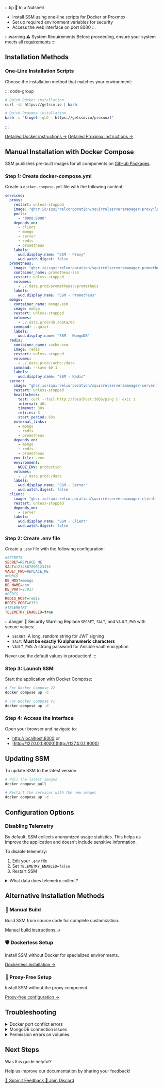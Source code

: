 <script setup>
import NextStepCard from '/components/NextStepCard.vue';
import SectionHeader from '/components/SectionHeader.vue';
import PageHeader from '/components/PageHeader.vue';
</script>

<PageHeader 
  title="Installation Guide" 
  icon="🚀" 
  time="Estimated time: 5-10 minutes" 
/>

:::tip 🌰 In a Nutshell
- Install SSM using one-line scripts for Docker or Proxmox
- Set up required environment variables for security
- Access the web interface on port 8000
:::


:::warning ⚠️ System Requirements
Before proceeding, ensure your system meets all [requirements](/docs/requirements)
:::

## Installation Methods

### One-Line Installation Scripts

Choose the installation method that matches your environment:

::: code-group
```bash [Docker]
# Quick Docker installation
curl -sL https://getssm.io | bash
```

```bash [Proxmox]
# Quick Proxmox installation
bash -c "$(wget -qLO - https://getssm.io/proxmox)"
```
:::

<div class="method-links">
  <a href="/docs/install/docker" class="method-link">Detailed Docker instructions →</a>
  <a href="/docs/install/proxmox" class="method-link">Detailed Proxmox instructions →</a>
</div>

## Manual Installation with Docker Compose

SSM publishes pre-built images for all components on [GitHub Packages](https://github.com/orgs/SquirrelCorporation/packages?repo_name=SquirrelServersManager).

### Step 1: Create docker-compose.yml

Create a `docker-compose.yml` file with the following content:

```yaml
services:
  proxy:
    restart: unless-stopped
    image: "ghcr.io/squirrelcorporation/squirrelserversmanager-proxy:latest"
    ports:
      - "8000:8000"
    depends_on:
      - client
      - mongo
      - server
      - redis
      - prometheus
    labels:
      wud.display.name: "SSM - Proxy"
      wud.watch.digest: false
  prometheus:
    image: "ghcr.io/squirrelcorporation/squirrelserversmanager-prometheus:latest"
    container_name: prometheus-ssm
    restart: unless-stopped
    volumes:
      - ./.data.prod/prometheus:/prometheus
    labels:
      wud.display.name: "SSM - Prometheus"
  mongo:
    container_name: mongo-ssm
    image: mongo
    restart: unless-stopped
    volumes:
      - ./.data.prod/db:/data/db
    command: --quiet
    labels:
      wud.display.name: "SSM - MongoDB"
  redis:
    container_name: cache-ssm
    image: redis
    restart: unless-stopped
    volumes:
      - ./.data.prod/cache:/data
    command: --save 60 1
    labels:
      wud.display.name: "SSM - Redis"
  server:
    image: "ghcr.io/squirrelcorporation/squirrelserversmanager-server:latest"
    restart: unless-stopped
    healthcheck:
      test: curl --fail http://localhost:3000/ping || exit 1
      interval: 40s
      timeout: 30s
      retries: 3
      start_period: 60s
    external_links:
      - mongo
      - redis
      - prometheus
    depends_on:
      - mongo
      - redis
      - prometheus
    env_file: .env
    environment:
      NODE_ENV: production
    volumes:
      - ./.data.prod:/data
    labels:
      wud.display.name: "SSM - Server"
      wud.watch.digest: false
  client:
    image: "ghcr.io/squirrelcorporation/squirrelserversmanager-client:latest"
    restart: unless-stopped
    depends_on:
      - server
    labels:
      wud.display.name: "SSM - Client"
      wud.watch.digest: false
```

### Step 2: Create .env file

Create a `.env` file with the following configuration:

```ini
#SECRETS
SECRET=REPLACE_ME
SALT=1234567890123456
VAULT_PWD=REPLACE_ME
#MONGO
DB_HOST=mongo
DB_NAME=ssm
DB_PORT=27017
#REDIS
REDIS_HOST=redis
REDIS_PORT=6379
#TELEMETRY
TELEMETRY_ENABLED=true
```

:::danger 🔐 Security Warning
Replace `SECRET`, `SALT`, and `VAULT_PWD` with secure values:
- `SECRET`: A long, random string for JWT signing
- `SALT`: **Must be exactly 16 alphanumeric characters**
- `VAULT_PWD`: A strong password for Ansible vault encryption

Never use the default values in production!
:::

### Step 3: Launch SSM

Start the application with Docker Compose:

```bash
# For Docker Compose V2
docker compose up -d

# For Docker Compose V1
docker-compose up -d
```

### Step 4: Access the interface

Open your browser and navigate to:
- [http://localhost:8000](http://localhost:8000) or 
- [http://127.0.0.1:8000](http://127.0.0.1:8000)

## Updating SSM

To update SSM to the latest version:

```bash
# Pull the latest images
docker compose pull

# Restart the services with the new images
docker compose up -d
```

## Configuration Options

### Disabling Telemetry

By default, SSM collects anonymized usage statistics. This helps us improve the application and doesn't include sensitive information.

To disable telemetry:

1. Edit your `.env` file
2. Set `TELEMETRY_ENABLED=false`
3. Restart SSM

<details>
<summary>What data does telemetry collect?</summary>

The anonymized telemetry includes:
- SSM version
- Number of devices connected
- Number of containers managed
- Operating system type
- General usage patterns

No personal information, credentials, or identifying data is collected.
</details>

## Alternative Installation Methods

<div class="alt-install-methods">
  <div class="alt-method">
    <h3>🔧 Manual Build</h3>
    <p>Build SSM from source code for complete customization.</p>
    <a href="/docs/technical-guide/manual-install-ssm">Manual build instructions →</a>
  </div>
  
  <div class="alt-method">
    <h3>🛡️ Dockerless Setup</h3>
    <p>Install SSM without Docker for specialized environments.</p>
    <a href="/docs/install/dockerless">Dockerless installation →</a>
  </div>
  
  <div class="alt-method">
    <h3>📡 Proxy-Free Setup</h3>
    <p>Install SSM without the proxy component.</p>
    <a href="/docs/install/proxy-free">Proxy-free configuration →</a>
  </div>
</div>

## Troubleshooting

<details>
<summary>Docker port conflict errors</summary>

**Problem**: Error message about port 8000 already in use.

**Solution**: Change the port mapping in docker-compose.yml:
```yaml
proxy:
  ports:
    - "8001:8000"  # Change 8000 to another port
```
</details>

<details>
<summary>MongoDB connection issues</summary>

**Problem**: Server container fails to start with MongoDB connection errors.

**Solution**: Ensure MongoDB is running and check your .env configuration:
```ini
DB_HOST=mongo
DB_NAME=ssm
DB_PORT=27017
```
</details>

<details>
<summary>Permission errors on volumes</summary>

**Problem**: Permission denied errors when accessing volume data.

**Solution**: Fix permissions on host directories:
```bash
sudo chown -R 1000:1000 ./.data.prod
```
</details>

## Next Steps

<NextStepCard 
  icon="👉" 
  title="First Time Setup" 
  description="Create your admin account and get started with SSM" 
  link="/docs/getting-started/first-steps" 
/>

<div class="feedback-section">
  <div class="feedback-header">Was this guide helpful?</div>
  <div class="feedback-content">
    <p>Help us improve our documentation by sharing your feedback!</p>
    <div class="feedback-links">
      <a href="https://github.com/SquirrelCorporation/SquirrelServersManager/issues/new?template=doc_feedback.md&title=Installation+Guide+Feedback" class="feedback-link">
        <span>📝</span> Submit Feedback
      </a>
      <a href="https://discord.gg/cnQjsFCGKJ" class="feedback-link">
        <span>💬</span> Join Discord
      </a>
    </div>
  </div>
</div>
